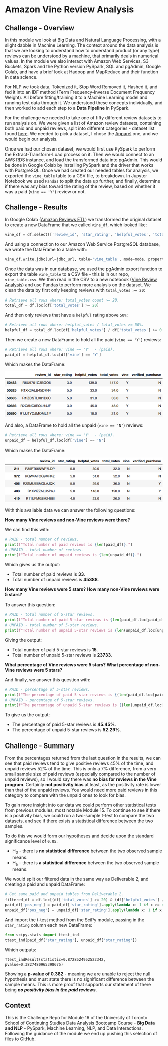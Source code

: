 # Amazon Vine Review Analysis

## Challenge - Overview

In this module we look at Big Data and Natural Language Processing, with a slight dabble in Machine Learning. The context around the data analysis is that we are looking to understand how to understand product (or any type) reviews can be understood by a machine, that primarily deals in numerical values. In the module we also interact with Amazon Web Services, S3 Buckets, Spark and the Python version PySpark, SQL and pgAdmin, Google Colab, and have a brief look at Hadoop and MapReduce and their function in data science.

For NLP we took data, Tokenized it, Stop Word Removed it, Hashed it, and fed it into an IDF method (Term Frequency-Inverse Document Frequency Weight). All before fitting/training it to a Machine Learning model and running test data through it. We understood these concepts individually, and then worked to add each step to a **Data Pipeline** in PySpark.

For the challenge we needed to take one of fifty different review datasets to run analysis on. We were given a list of Amazon review datasets, containing both paid and unpaid reviews, split into different categories - dataset list found [here](https://s3.amazonaws.com/amazon-reviews-pds/tsv/index.txt). We needed to pick a dataset, I chose the [Apparel](https://s3.amazonaws.com/amazon-reviews-pds/tsv/amazon_reviews_us_Apparel_v1_00.tsv.gz) one, and we would begin our analysis.

Once we had our chosen dataset, we would first use PySpark to perform the Extract-Transform-Load process on it. Then we would connect to an AWS RDS instance, and load the transformed data into pgAdmin. This would be done in Google Colab by installing PySpark and the driver that works with PostgreSQL. Once we had created our needed tables for analysis, we exported the `vine_table` table to a CSV file, to breakdown. In Jupyter Notebook we used `Pandas` to split the data up further, and finally, determine if there was any bias toward the rating of the review, based on whether it was a paid (`vine == 'Y'`) review or not.

## Challenge - Results

In Google Colab ([Amazon Reviews ETL](Amazon_Reviews_ETL.ipynb)) we transformed the original dataset to create a new DataFrame that we called `vine_df`, which looked like:

```python
vine_df = df.select(['review_id', 'star_rating', 'helpful_votes', 'total_votes', 'vine', 'verified_purchase'])
```

And using a connection to our Amazon Web Service PostgreSQL database, we wrote the DataFrame to a table with:

```python
vine_df.write.jdbc(url=jdbc_url, table='vine_table', mode=mode, properties=config)
```

Once the data was in our database, we used the pgAdmin export function to export the table `vine_table` to a CSV file - this is in our repo, `vine_table.csv`. We then read in the CSV to a new notebook ([Vine Review Analysis](Vine_Review_Analysis.ipynb)) and use Pandas to perform more analysis on the dataset. We clean the data by first only keeping reviews with `total_votes >= 20`:

```python
# Retrieve all rows where: total_votes count >= 20.
total_df = df.loc[df['total_votes'] >= 20]
```

And then only reviews that have a `helpful` rating above `50%`:

```python
# Retrieve all rows where: helpful_votes / total_votes >= 50%.
helpful_df = total_df.loc[df['helpful_votes'] / df['total_votes'] >= 0.5]
```

Then we create a new DataFrame to hold all the paid (`vine == 'Y'`) reviews:

```python
# Retrieve all rows where: vine == 'Y'  - (paid).
paid_df = helpful_df.loc[df['vine'] == 'Y']
```

Which makes the DataFrame:

![Paid Reviews DataFrame](images/01_paid.png)

And also, a DataFrame to hold all the unpaid (`vine == 'N'`) reviews:

```python
# Retrieve all rows where: vine == 'Y'  - (paid).
unpaid_df = helpful_df.loc[df['vine'] == 'N']
```

Which makes the DataFrame:

![Unpaid Reviews DataFrame](images/02_unpaid.png)

With this available data we can answer the following questions:

**How many Vine reviews and non-Vine reviews were there?**

We can find this with:

```python
# PAID - total number of reviews.
print(f"Total number of paid reviews is {len(paid_df)}.")
# UNPAID - total number of reviews.
print(f"Total number of unpaid reviews is {len(unpaid_df)}.")
```

Which gives us the output:

* Total number of paid reviews is **33**.
* Total number of unpaid reviews is **45388**.

**How many Vine reviews were 5 stars? How many non-Vine reviews were 5 stars?**

To answer this question:

```python
# PAID - total number of 5-star reviews.
print(f"Total number of paid 5-star reviews is {len(paid_df.loc[paid_df['star_rating'] == 5.0])}.")
# UNPAID - total number of 5-star reviews.
print(f"Total number of unpaid 5-star reviews is {len(unpaid_df.loc[unpaid_df['star_rating'] == 5.0])}.")
```

Giving the output:

* Total number of paid 5-star reviews is **15**.
* Total number of unpaid 5-star reviews is **23733**.

**What percentage of Vine reviews were 5 stars? What percentage of non-Vine reviews were 5 stars?**

And finally, we answer this question with:

```python
# PAID - percentage of 5-star reviews.
print(f"The percentage of paid 5-star reviews is {(len(paid_df.loc[paid_df['star_rating'] == 5.0]) / len(paid_df)) * 100:.2f}%.")
# UNPAID - percentage of 5-star reviews.
print(f"The percentage of unpaid 5-star reviews is {(len(unpaid_df.loc[unpaid_df['star_rating'] == 5.0]) / len(unpaid_df)) * 100:.2f}%.")
```

To give us the output:

* The percentage of paid 5-star reviews is **45.45%**.
* The percentage of unpaid 5-star reviews is **52.29%**.

## Challenge - Summary

From the percentages returned from the last question in the results, we can see that paid reviews tend to give positive reviews 45% of the time, and unpaid reviews 52% of the time. This is only a 7% difference, from a very small sample size of paid reviews (especially compared to the number of unpaid reviews), so I would say there was **no bias for reviews in the Vine program**. Certainly **not positivity bias** at least, as the positivity rate is lower than that of the unpaid reviews. You would need more paid reviews in this category to compare with the unpaid ones to look for bias.

To gain more insight into our data we could perform other statistical tests from previous modules, most notable Module 15. To continue to see if there is a positivity bias, we could run a two-sample t-test to compare the two datasets, and see if there exists a statistical difference between the two samples.

To do this we would form our hypotheses and decide upon the standard significance level of `0.05`.

* H<sub>0</sub> - there is **no statistical difference** between the two observed sample means.
*	H<sub>a</sub> – there is **a statistical difference** between the two observed sample means.

We would split our filtered data in the same way as Deliverable 2, and creating a paid and unpaid DataFrame:

```python
# Get same paid and unpaid tables from Deliverable 2.
filtered_df = df.loc[(df['total_votes'] >= 20) & (df['helpful_votes'] / df['total_votes'] >= 0.5)]
paid_df['pos_neg'] = paid_df['star_rating'].apply(lambda x: 1 if x >= 4 else 0)
unpaid_df['pos_neg'] = unpaid_df['star_rating'].apply(lambda x: 1 if x >= 4 else 0)
```

And import the t-test method from the SciPy module, passing in the `star_rating` column each new DataFrame:

```python
from scipy.stats import ttest_ind
ttest_ind(paid_df['star_rating'], unpaid_df['star_rating'])
```

Which outputs:

```
Ttest_indResult(statistic=0.8728524952522342, pvalue=0.3827480965398675)
```

Showing a **p-value of 0.382** - meaning we are unable to reject the null hypothesis and must state there is no significant difference between the sample means. This is more proof that supports our statement of there being ***no positivity bias in the paid reviews***.

## Context

This is the Challenge Repo for Module 16 of the University of Toronto School of Continuing Studies Data Analysis Bootcamp Course - **Big Data and NLP** - PySpark, Machine Learning, NLP, and Data Interactions. Following the guidance of the module we end up pushing this selection of files to GitHub.
